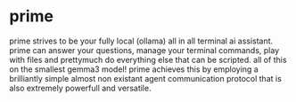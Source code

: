 # prime

prime strives to be your fully local (ollama) all in all terminal ai assistant.
prime can answer your questions, manage your terminal commands, play with files and prettymuch do everything else that can be scripted.
all of this on the smallest gemma3 model! prime achieves this by employing a brilliantly simple almost non existant agent communication protocol that is also extremely powerfull and versatile. 